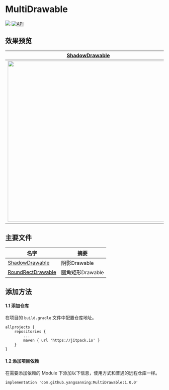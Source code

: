 # MultiDrawable
[![](https://jitpack.io/v/yangsanning/MultiDrawable.svg)](https://jitpack.io/#yangsanning/MultiDrawable)
[![API](https://img.shields.io/badge/API-19%2B-orange.svg?style=flat)](https://android-arsenal.com/api?level=19)

## 效果预览

| [ShadowDrawable]                | [RoundRectDrawable]                |
| ------------------------------- | ------------------------------- |
| [<img src="https://github.com/yangsanning/MultiDrawable/blob/master/images/ShadowDrawable.png" height="512"/>][ShadowDrawable] | [<img src="https://github.com/yangsanning/MultiDrawable/blob/master/images/RoundRectDrawable.jpg" height="512"/>][RoundRectDrawable] |

## 主要文件
| 名字             | 摘要           |
| ---------------- | -------------- |
|[ShadowDrawable]   | 阴影Drawable  |
|[RoundRectDrawable]   | 圆角矩形Drawable  |

## 添加方法

#### 1.1 添加仓库

在项目的 `build.gradle` 文件中配置仓库地址。

```android
allprojects {
	repositories {
		...
		maven { url 'https://jitpack.io' }
	}
}
```

#### 1.2 添加项目依赖

在需要添加依赖的 Module 下添加以下信息，使用方式和普通的远程仓库一样。

```android
implementation 'com.github.yangsanning:MultiDrawable:1.0.0'
```




[ShadowDrawable]:https://github.com/yangsanning/MultiDrawable/blob/master/readmes/ShadowDrawable.md
[RoundRectDrawable]:https://github.com/yangsanning/MultiDrawable/blob/master/readmes/RoundRectDrawable.md
